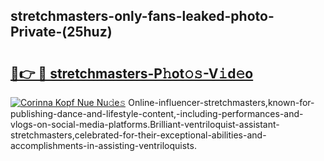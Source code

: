 ## stretchmasters-only-fans​-leaked-photo​-Private-(25huz)


# <h2><a href="https://mediaupload.pro?title=stretchmasters&ref=git">🔗👉 🔴 stretchmasters-P𝚑ot𝚘𝚜-V𝚒d𝚎o</a></h2>

[![Corinna Kopf Nue Nu𝚍e𝚜](https://i.imgur.com/0qMVB7G.gif)](https://mediaupload.pro?title=stretchmasters&ref=git)
Online-influencer-stretchmasters,known-for-publishing-dance-and-lifestyle-content,-including-performances-and-vlogs-on-social-media-platforms.Brilliant-ventriloquist-assistant-stretchmasters,celebrated-for-their-exceptional-abilities-and-accomplishments-in-assisting-ventriloquists.  